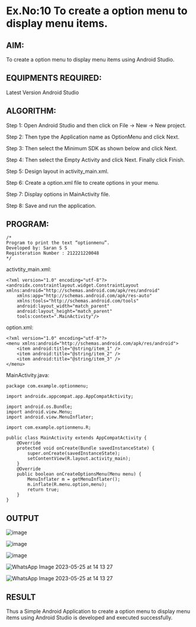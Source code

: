 # Ex.No:10 To create a option menu to display menu items.


## AIM:

To create a option menu to display menu items using Android Studio.

## EQUIPMENTS REQUIRED:

Latest Version Android Studio

## ALGORITHM:

Step 1: Open Android Studio and then click on File -> New -> New project.

Step 2: Then type the Application name as OptionMenu and click Next.

Step 3: Then select the Minimum SDK as shown below and click Next.

Step 4: Then select the Empty Activity and click Next. Finally click Finish.

Step 5: Design layout in activity_main.xml.

Step 6: Create a option.xml file to create options in your menu.

Step 7: Display options in MainActivity file.

Step 8: Save and run the application.


## PROGRAM:
```
/*
Program to print the text “optionmenu”.
Developed by: Saran S S
Registeration Number : 212221220048
*/
```
activtity_main.xml:

```
<?xml version="1.0" encoding="utf-8"?>
<androidx.constraintlayout.widget.ConstraintLayout xmlns:android="http://schemas.android.com/apk/res/android"
    xmlns:app="http://schemas.android.com/apk/res-auto"
    xmlns:tools="http://schemas.android.com/tools"
    android:layout_width="match_parent"
    android:layout_height="match_parent"
    tools:context=".MainActivity"/>
```
option.xml:

```
<?xml version="1.0" encoding="utf-8"?>
<menu xmlns:android="http://schemas.android.com/apk/res/android">
    <item android:title="@string/item_1" />
    <item android:title="@string/item_2" />
    <item android:title="@string/item_3" />
</menu>
```

MainActivity.java:

```
package com.example.optionmenu;

import androidx.appcompat.app.AppCompatActivity;

import android.os.Bundle;
import android.view.Menu;
import android.view.MenuInflater;

import com.example.optionmenu.R;

public class MainActivity extends AppCompatActivity {
    @Override
    protected void onCreate(Bundle savedInstanceState) {
        super.onCreate(savedInstanceState);
        setContentView(R.layout.activity_main);
    }
    @Override
    public boolean onCreateOptionsMenu(Menu menu) {
        MenuInflater m = getMenuInflater();
        m.inflate(R.menu.option,menu);
        return true;
    }
}
```
## OUTPUT

![image](https://github.com/kannan0071/MAD-Ex.No-10/assets/119641638/31b526e6-c0b8-4db3-b190-3258743d7f1e)

![image](https://github.com/kannan0071/MAD-Ex.No-10/assets/119641638/5b0ad7a8-b92f-489b-b221-88bce95e51cf)

![image](https://github.com/kannan0071/MAD-Ex.No-10/assets/119641638/3c21ac8e-18a0-43c0-b79c-1356b42f7e49)

![WhatsApp Image 2023-05-25 at 14 13 27](https://github.com/kannan0071/MAD-Ex.No-10/assets/119641638/7d90553e-3990-4621-b5cc-553d19640297)

![WhatsApp Image 2023-05-25 at 14 13 27](https://github.com/kannan0071/MAD-Ex.No-10/assets/119641638/3c257b09-4978-4d41-baff-6214a68e01c8)

## RESULT
Thus a Simple Android Application to create a option menu to display menu items using Android Studio is developed and executed successfully.


